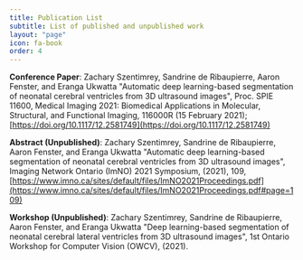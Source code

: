 ```yaml
---
title: Publication List
subtitle: List of published and unpublished work
layout: "page"
icon: fa-book
order: 4
---
```

**Conference Paper**: Zachary Szentimrey, Sandrine de Ribaupierre, Aaron Fenster, and Eranga Ukwatta "Automatic deep learning-based segmentation of neonatal cerebral ventricles from 3D ultrasound images", Proc. SPIE 11600, Medical Imaging 2021: Biomedical Applications in Molecular, Structural, and Functional Imaging, 116000R (15 February 2021); [https://doi.org/10.1117/12.2581749](https://doi.org/10.1117/12.2581749)

**Abstract (Unpublished)**: Zachary Szentimrey, Sandrine de Ribaupierre, Aaron Fenster, and Eranga Ukwatta "Automatic deep learning-based segmentation of neonatal cerebral ventricles from 3D ultrasound images", Imaging Network Ontario (ImNO) 2021 Symposium, (2021), 109, [https://www.imno.ca/sites/default/files/ImNO2021Proceedings.pdf](https://www.imno.ca/sites/default/files/ImNO2021Proceedings.pdf#page=109)

**Workshop (Unpublished)**: Zachary Szentimrey, Sandrine de Ribaupierre, Aaron Fenster, and Eranga Ukwatta "Deep learning-based segmentation of neonatal cerebral lateral ventricles from 3D ultrasound images", 1st Ontario Workshop for Computer Vision (OWCV), (2021).
